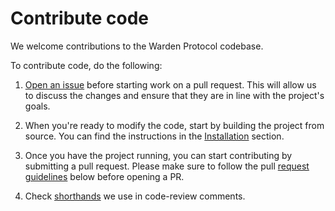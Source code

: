 ﻿# Contribute code

We welcome contributions to the Warden Protocol codebase.

To contribute code, do the following:

1. [Open an issue](https://github.com/warden-protocol/wardenprotocol/issues/new) before starting work on a pull request. This will allow us to discuss the changes and ensure that they are in line with the project's goals.

2. When you're ready to modify the code, start by building the project from source. You can find the instructions in the [Installation](3-installation.md) section.

3. Once you have the project running, you can start contributing by submitting a pull request. Please make sure to follow the pull [request guidelines](4-pull-request-guidelines.md) below before opening a PR.

4. Check [shorthands](5-shorthands.md) we use in code-review comments.
